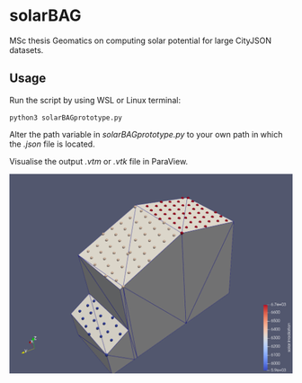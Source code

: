 # solarBAG
MSc thesis Geomatics on computing solar potential for large CityJSON datasets.

## Usage

Run the script by using WSL or Linux terminal:
```
python3 solarBAGprototype.py
```

Alter the path variable in *solarBAGprototype.py* to your own path in which the *.json* file is located.

Visualise the output *.vtm* or *.vtk* file in ParaView.

![alt text](https://github.com/robinjo78/solarBAG/blob/main/images/Screenshot_mesh_solar_grid.png?raw=true)
